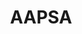 ---
published: true
title: AAPSA
layout: client
categories:
 - clients
logo: /assets/client-aapsa.jpg
link: http://www.aapsa.com.br
---